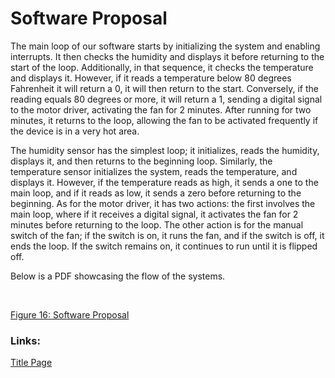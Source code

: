 <!--
Ask team for summaries for this page
-->

# Software Proposal

The main loop of our software starts by initializing the system and enabling interrupts. It then checks the humidity and displays it before returning to the start of the loop. Additionally, in that sequence, it checks the temperature and displays it. However, if it reads a temperature below 80 degrees Fahrenheit it will return a 0, it will then return to the start. Conversely, if the reading equals 80 degrees or more, it will return a 1, sending a digital signal to the motor driver, activating the fan for 2 minutes. After running for two minutes, it returns to the loop, allowing the fan to be activated frequently if the device is in a very hot area. 

The humidity sensor has the simplest loop; it initializes, reads the humidity, displays it, and then returns to the beginning loop. Similarly, the temperature sensor initializes the system, reads the temperature, and displays it. However, if the temperature reads as high, it sends a one to the main loop, and if it reads as low, it sends a zero before returning to the beginning. As for the motor driver, it has two actions: the first involves the main loop, where if it receives a digital signal, it activates the fan for 2 minutes before returning to the loop. The other action is for the manual switch of the fan; if the switch is on, it runs the fan, and if the switch is off, it ends the loop. If the switch remains on, it continues to run until it is flipped off.

Below is a PDF showcasing the flow of the systems.

<br>

[Figure 16: Software Proposal](NewSoftwareProposal.pdf)

<object data="NewSoftwareProposal.pdf" width="900" height="900" type='application/pdf'></object>

<!-- <img src="https://github.com/ASU-EGR314-Team-302/ASU-EGR314-Team-302.gitgub.io/blob/main/docs/assets/images/SoftwareDiagram/MainLoop.drawio.png?raw=true" width="732" height="1358">

_Figure 1: Main Loop System_

<br>

<img src="https://github.com/ASU-EGR314-Team-302/ASU-EGR314-Team-302.gitgub.io/blob/main/docs/assets/images/SoftwareDiagram/Humidity.drawio.png?raw=true" width="732" height="1040.38137">

_Figure 2: Humidity Sensor System_

<br>

<img src="https://github.com/ASU-EGR314-Team-302/ASU-EGR314-Team-302.gitgub.io/blob/main/docs/assets/images/SoftwareDiagram/TempSensor.drawio.png?raw=true" width="732" height="1332.50299">

_Figure 3: Temperature Sensor System_

<br>

<img src="https://github.com/ASU-EGR314-Team-302/ASU-EGR314-Team-302.gitgub.io/blob/main/docs/assets/images/SoftwareDiagram/Motor_Fan.drawio.png?raw=true" width="732" height="978.848249">

_Figure 4: Motor/Fan System_ -->




### Links:

[Title Page](index.md)
